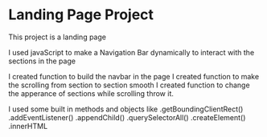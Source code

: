 # Landing Page Project
This project is a landing page 

I used javaScript to make a Navigation Bar dynamically to interact with the sections in the page

I created function to build the navbar in the page
I created function to make the scrolling from section to section smooth
I created function to change the apperance of sections while scrolling throw it.

I used some built in methods and objects like 
.getBoundingClientRect()
.addEventListener()
.appendChild()
.querySelectorAll()
.createElement()
.innerHTML






